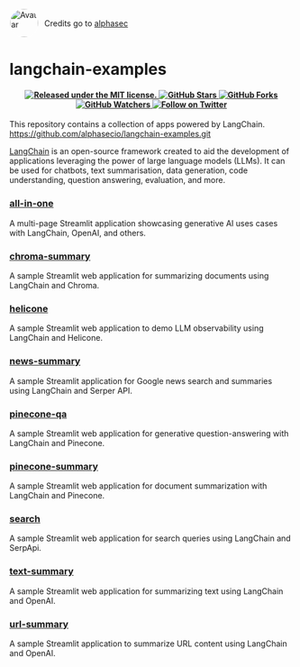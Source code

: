  
<div style="display: flex; align-items: center;">
  <div style="position: relative; display: inline-block;">
    <div style="width: 50px; height: 50px; border-radius: 50%; border: 1px solid white; overflow: hidden;">
      <img src="https://avatars.githubusercontent.com/u/95212748?v=4" alt="Avatar" style="display: block; width: 100%; height: auto;">
    </div>
  </div>
  <div style="margin-left: 10px;">
  Credits go to 
      <a href="https://github.com/alphasecio" target="_blank">alphasec</a> 
  </div>
</div>

# langchain-examples  


<h4 align="center">
  <a href="https://github.com/alphasecio/langchain-examples/blob/main/LICENSE">
    <img src="https://img.shields.io/badge/license-MIT-blue.svg" alt="Released under the MIT license." />
  </a>
  <a href="https://github.com/alphasecio/langchain-examples">
    <img src="https://img.shields.io/github/stars/alphasecio/langchain-examples" alt="GitHub Stars" />
  </a>
  <a href="https://github.com/alphasecio/langchain-examples">
    <img src="https://img.shields.io/github/forks/alphasecio/langchain-examples" alt="GitHub Forks" />
  </a>
  <a href="https://github.com/alphasecio/langchain-examples">
    <img src="https://img.shields.io/github/watchers/alphasecio/langchain-examples" alt="GitHub Watchers" />
  </a>
  <a href="https://twitter.com/alphasecio">
    <img src="https://img.shields.io/twitter/follow/alphasecio?label=Follow" alt="Follow on Twitter" />
  </a>
</h4>

This repository contains a collection of apps powered by LangChain.  
<a href="https://github.com/alphasecio/langchain-examples.git">https://github.com/alphasecio/langchain-examples.git</a>   

[LangChain](https://langchain.readthedocs.io/en/latest) is an open-source framework created to aid the development of applications leveraging the power of large language models (LLMs). It can be used for chatbots, text summarisation, data generation, code understanding, question answering, evaluation, and more.

### [all-in-one](https://github.com/alphasecio/langchain-examples/blob/main/all-in-one)
A multi-page Streamlit application showcasing generative AI uses cases with LangChain, OpenAI, and others.

### [chroma-summary](https://github.com/alphasecio/langchain-examples/blob/main/chroma-summary)
A sample Streamlit web application for summarizing documents using LangChain and Chroma.

### [helicone](https://github.com/alphasecio/langchain-examples/blob/main/helicone)
A sample Streamlit web application to demo LLM observability using LangChain and Helicone.

### [news-summary](https://github.com/alphasecio/langchain-examples/blob/main/news-summary)
A sample Streamlit application for Google news search and summaries using LangChain and Serper API.

### [pinecone-qa](https://github.com/alphasecio/langchain-examples/blob/main/pinecone-qa)
A sample Streamlit web application for generative question-answering with LangChain and Pinecone.

### [pinecone-summary](https://github.com/alphasecio/langchain-examples/blob/main/pinecone-summary)
A sample Streamlit web application for document summarization with LangChain and Pinecone.

### [search](https://github.com/alphasecio/langchain-examples/blob/main/search)
A sample Streamlit web application for search queries using LangChain and SerpApi.

### [text-summary](https://github.com/alphasecio/langchain-examples/blob/main/text-summary)
A sample Streamlit web application for summarizing text using LangChain and OpenAI.

### [url-summary](https://github.com/alphasecio/langchain-examples/blob/main/url-summary)
A sample Streamlit application to summarize URL content using LangChain and OpenAI.
